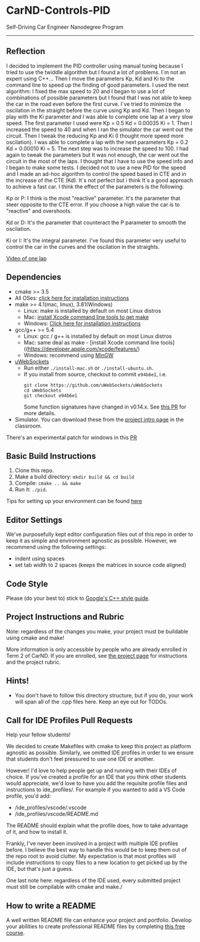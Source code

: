 # CarND-Controls-PID
Self-Driving Car Engineer Nanodegree Program

---

## Reflection

I decided to implement the PID controller using manual tuning because I tried to use the twiddle algorithm but I found a lot of problems. I´m not an expert using C++... Then I move the parameters Kp, Kd and Ki to the command line to speed up the finding of good parameters. I used the next algorithm: I fixed the max speed to 20 and I began to use a lot of combinations of possible parameters but I found that I was not able to keep the car in the road even before the first curve. I´ve tried to minimize the oscilation in the straight before the curve using Kp and Kd. Then I began to play with the Ki parameter and I was able to complete one lap at a very slow speed. The first parameter I used were Kp = 0.5 Kd = 0.00035 Ki = 1. Then I increased the speed to 40 and when I ran the simulator the car went out the circuit. Then I tweak the reducing Kp and Ki (I thought more speed more oscilation). I was able to complete a lap with the next parameters Kp = 0.2 Kd = 0.00010 Ki = 5. The next step was to increase the speed to 100. I had again to tweak the parameters but It was not enough, the car went out the circuit in the most of the laps. I thought that I have to use the speed info and I began to make some tests. I decided not to use a new PID for the speed and I made an ad-hoc algorithm to control the speed based in CTE and in the increase of the CTE (Kd). It´s not perfect but i think It´s a good approach to achieve a fast car. I think the effect of the parameters is the following:

Kp or P: I think is the most "reactive" parameter. It's the parameter that steer opposite to the CTE error. If you choose a high value the car is to "reactive" and overshoots.

Kd or D: It's the parameter that counteract the P parameter to smooth the oscilation.

Ki or I: It's the integral parameter. I've found this parameter very useful to control the car in the curves and the oscilation in the straights.

[Video of one lap](https://github.com/delafu/CarND-PID-Control-Project/blob/master/movies/PID-project.mp4)


## Dependencies

* cmake >= 3.5
 * All OSes: [click here for installation instructions](https://cmake.org/install/)
* make >= 4.1(mac, linux), 3.81(Windows)
  * Linux: make is installed by default on most Linux distros
  * Mac: [install Xcode command line tools to get make](https://developer.apple.com/xcode/features/)
  * Windows: [Click here for installation instructions](http://gnuwin32.sourceforge.net/packages/make.htm)
* gcc/g++ >= 5.4
  * Linux: gcc / g++ is installed by default on most Linux distros
  * Mac: same deal as make - [install Xcode command line tools]((https://developer.apple.com/xcode/features/)
  * Windows: recommend using [MinGW](http://www.mingw.org/)
* [uWebSockets](https://github.com/uWebSockets/uWebSockets)
  * Run either `./install-mac.sh` or `./install-ubuntu.sh`.
  * If you install from source, checkout to commit `e94b6e1`, i.e.
    ```
    git clone https://github.com/uWebSockets/uWebSockets 
    cd uWebSockets
    git checkout e94b6e1
    ```
    Some function signatures have changed in v0.14.x. See [this PR](https://github.com/udacity/CarND-MPC-Project/pull/3) for more details.
* Simulator. You can download these from the [project intro page](https://github.com/udacity/self-driving-car-sim/releases) in the classroom.

There's an experimental patch for windows in this [PR](https://github.com/udacity/CarND-PID-Control-Project/pull/3)

## Basic Build Instructions

1. Clone this repo.
2. Make a build directory: `mkdir build && cd build`
3. Compile: `cmake .. && make`
4. Run it: `./pid`. 

Tips for setting up your environment can be found [here](https://classroom.udacity.com/nanodegrees/nd013/parts/40f38239-66b6-46ec-ae68-03afd8a601c8/modules/0949fca6-b379-42af-a919-ee50aa304e6a/lessons/f758c44c-5e40-4e01-93b5-1a82aa4e044f/concepts/23d376c7-0195-4276-bdf0-e02f1f3c665d)

## Editor Settings

We've purposefully kept editor configuration files out of this repo in order to
keep it as simple and environment agnostic as possible. However, we recommend
using the following settings:

* indent using spaces
* set tab width to 2 spaces (keeps the matrices in source code aligned)

## Code Style

Please (do your best to) stick to [Google's C++ style guide](https://google.github.io/styleguide/cppguide.html).

## Project Instructions and Rubric

Note: regardless of the changes you make, your project must be buildable using
cmake and make!

More information is only accessible by people who are already enrolled in Term 2
of CarND. If you are enrolled, see [the project page](https://classroom.udacity.com/nanodegrees/nd013/parts/40f38239-66b6-46ec-ae68-03afd8a601c8/modules/f1820894-8322-4bb3-81aa-b26b3c6dcbaf/lessons/e8235395-22dd-4b87-88e0-d108c5e5bbf4/concepts/6a4d8d42-6a04-4aa6-b284-1697c0fd6562)
for instructions and the project rubric.

## Hints!

* You don't have to follow this directory structure, but if you do, your work
  will span all of the .cpp files here. Keep an eye out for TODOs.

## Call for IDE Profiles Pull Requests

Help your fellow students!

We decided to create Makefiles with cmake to keep this project as platform
agnostic as possible. Similarly, we omitted IDE profiles in order to we ensure
that students don't feel pressured to use one IDE or another.

However! I'd love to help people get up and running with their IDEs of choice.
If you've created a profile for an IDE that you think other students would
appreciate, we'd love to have you add the requisite profile files and
instructions to ide_profiles/. For example if you wanted to add a VS Code
profile, you'd add:

* /ide_profiles/vscode/.vscode
* /ide_profiles/vscode/README.md

The README should explain what the profile does, how to take advantage of it,
and how to install it.

Frankly, I've never been involved in a project with multiple IDE profiles
before. I believe the best way to handle this would be to keep them out of the
repo root to avoid clutter. My expectation is that most profiles will include
instructions to copy files to a new location to get picked up by the IDE, but
that's just a guess.

One last note here: regardless of the IDE used, every submitted project must
still be compilable with cmake and make./

## How to write a README
A well written README file can enhance your project and portfolio.  Develop your abilities to create professional README files by completing [this free course](https://www.udacity.com/course/writing-readmes--ud777).


